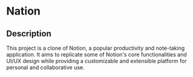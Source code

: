 # Nation

## Description

This project is a clone of Notion, a popular productivity and note-taking application. It aims to replicate some of Notion's core functionalities and UI/UX design while providing a customizable and extensible platform for personal and collaborative use.
